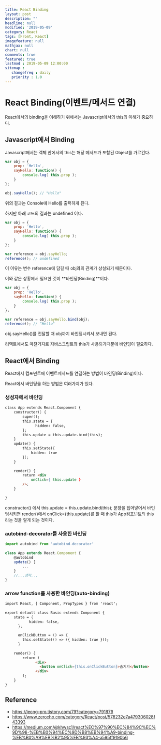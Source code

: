```yaml
---
title: React Binding
layout: post
description: ""
headline: null
modified: '2019-05-09'
category: React
tags: [Front, React]
imagefeature: null
mathjax: null
chart: null
comments: true
featured: true
lastmod : 2019-05-09 12:00:00
sitemap :  
   changefreq : daily
   priority : 1.0
---
```


# React Binding(이벤트/메서드 연결)
  
React에서의 binding을 이해하기 위해서는 Javascript에서의 this의 이해가 중요하다.
  
## Javascript에서 Binding  
  
Javascript에서는 객체 안에서의 this는 해당 메서드가 포함된 Object를 가르킨다.  
  
```jsx
var obj = {  
    prop: 'Hello',
    sayHello: function() {
        console.log( this.prop );
    }
};
 
obj.sayHello(); // "Hello"
```  
  
위의 결과는 Console에 Hello를 출력하게 된다.  
  
하지만 아래 코드의 결과는 undefined 이다.  
  
```jsx
var obj = {  
    prop: 'Hello',
    sayHello: function() {
        console.log( this.prop );
    }
};
 
var reference = obj.sayHello;
reference(); // undefined
```  
  
이 이유는 변수 reference에 담길 때 obj와의 관계가 상실되기 때문이다.  
  
이와 같은 상황에서 필요한 것이 **바인딩(Binding)**이다.  
  
```jsx
var obj = {  
    prop: 'Hello',
    sayHello: function() {
        console.log( this.prop );
    }
};
 
var reference = obj.sayHello.bind(obj);
reference(); // "Hello"
```  
  
obj.sayHello()를 전달할 때 obj까지 바인딩시켜서 보내면 된다.  
  
리액트에서도 마찬가지로 자바스크립트의 this가 사용되기때문에 바인딩이 필요하다.  
  
## React에서 Binding  
  
React에서 컴포넌트에 이벤트메서드를 연결하는 방법이 바인딩(Binding)이다.  
  
React에서 바인딩을 하는 방법은 여러가지가 있다.  
  
### 생성자에서 바인딩
  
```html
class App extends React.Component {
    constructor() {
        super();
        this.state = {
              hidden: false,
        };
        this.update = this.update.bind(this);
    }
    update() {
        this.setState({
            hidden: true
        });
    }
 
    render() {
        return <div
            onClick={ this.update }
        />;
    }
 
}
```
  
constructor() 에서 this.update = this.update.bind(this); 문장을 집어넣어서 바인딩시키면 render()에서 onClick={this.update}를 할 때 this가 App컴포넌트의 this라는 것을 알게 되는 것이다.  
  
  
### autobind-decorator를 사용한 바인딩  
  
```jsx
import autobind from 'autobind-decorator'
 
class App extends React.Component {  
    @autobind
    update() {
        ...
    }
    //...생략...
}
```
  
  
### arrow function를 사용한 바인딩(auto-binding)  
  
```html
import React, { Component, PropTypes } from 'react';
 
export default class Basic extends Component {
    state = {
           hidden: false,
      };
 
      onClickButton = () => {
        this.setState(() => ({ hidden: true }));
      }
    
    render() {
        return (
              <div>
                <button onClick={this.onClickButton}>숨기기</button>
              </div>
        );
    }
}
```
  
  
## Reference  
- https://jeong-pro.tistory.com/79?category=791879
- https://www.zerocho.com/category/React/post/578232e7a479306028f43393
- https://medium.com/@khwsc1/react%EC%97%90%EC%84%9C%EC%9D%98-%EB%B0%94%EC%9D%B8%EB%94%A9-binding-%EB%B0%A9%EB%B2%95%EB%93%A4-a595ff9190b6